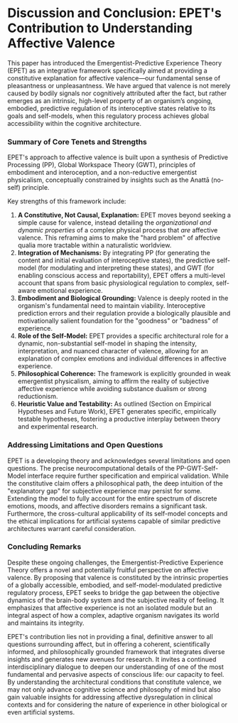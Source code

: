 # Discussion and Conclusion: EPET's Contribution to Understanding Affective Valence

This paper has introduced the Emergentist-Predictive Experience Theory (EPET) as an integrative framework specifically aimed at providing a constitutive explanation for affective valence—our fundamental sense of pleasantness or unpleasantness. We have argued that valence is not merely caused by bodily signals nor cognitively attributed after the fact, but rather emerges as an intrinsic, high-level property of an organism’s ongoing, embodied, predictive regulation of its interoceptive states relative to its goals and self-models, when this regulatory process achieves global accessibility within the cognitive architecture.

### Summary of Core Tenets and Strengths

EPET's approach to affective valence is built upon a synthesis of Predictive Processing (PP), Global Workspace Theory (GWT), principles of embodiment and interoception, and a non-reductive emergentist physicalism, conceptually constrained by insights such as the Anattā (no-self) principle.

Key strengths of this framework include:

1.  **A Constitutive, Not Causal, Explanation:** EPET moves beyond seeking a simple cause for valence, instead detailing the *organizational and dynamic properties* of a complex physical process that *are* affective valence. This reframing aims to make the "hard problem" of affective qualia more tractable within a naturalistic worldview.
2.  **Integration of Mechanisms:** By integrating PP (for generating the content and initial evaluation of interoceptive states), the predictive self-model (for modulating and interpreting these states), and GWT (for enabling conscious access and reportability), EPET offers a multi-level account that spans from basic physiological regulation to complex, self-aware emotional experience.
3.  **Embodiment and Biological Grounding:** Valence is deeply rooted in the organism's fundamental need to maintain viability. Interoceptive prediction errors and their regulation provide a biologically plausible and motivationally salient foundation for the "goodness" or "badness" of experience.
4.  **Role of the Self-Model:** EPET provides a specific architectural role for a dynamic, non-substantial self-model in shaping the intensity, interpretation, and nuanced character of valence, allowing for an explanation of complex emotions and individual differences in affective experience.
5.  **Philosophical Coherence:** The framework is explicitly grounded in weak emergentist physicalism, aiming to affirm the reality of subjective affective experience while avoiding substance dualism or strong reductionism.
6.  **Heuristic Value and Testability:** As outlined (Section on Empirical Hypotheses and Future Work), EPET generates specific, empirically testable hypotheses, fostering a productive interplay between theory and experimental research.

### Addressing Limitations and Open Questions

EPET is a developing theory and acknowledges several limitations and open questions. The precise neurocomputational details of the PP-GWT-Self-Model interface require further specification and empirical validation. While the constitutive claim offers a philosophical path, the deep intuition of the "explanatory gap" for subjective experience may persist for some. Extending the model to fully account for the entire spectrum of discrete emotions, moods, and affective disorders remains a significant task. Furthermore, the cross-cultural applicability of its self-model concepts and the ethical implications for artificial systems capable of similar predictive architectures warrant careful consideration.

### Concluding Remarks

Despite these ongoing challenges, the Emergentist-Predictive Experience Theory offers a novel and potentially fruitful perspective on affective valence. By proposing that valence is constituted by the intrinsic properties of a globally accessible, embodied, and self-model-modulated predictive regulatory process, EPET seeks to bridge the gap between the objective dynamics of the brain-body system and the subjective reality of feeling. It emphasizes that affective experience is not an isolated module but an integral aspect of how a complex, adaptive organism navigates its world and maintains its integrity.

EPET's contribution lies not in providing a final, definitive answer to all questions surrounding affect, but in offering a coherent, scientifically informed, and philosophically grounded framework that integrates diverse insights and generates new avenues for research. It invites a continued interdisciplinary dialogue to deepen our understanding of one of the most fundamental and pervasive aspects of conscious life: our capacity to feel. By understanding the architectural conditions that constitute valence, we may not only advance cognitive science and philosophy of mind but also gain valuable insights for addressing affective dysregulation in clinical contexts and for considering the nature of experience in other biological or even artificial systems.